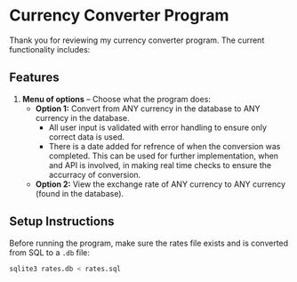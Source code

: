 # Currency Converter Program

Thank you for reviewing my currency converter program. The current functionality includes:

## Features

1. **Menu of options** – Choose what the program does:
   - **Option 1:** Convert from ANY currency in the database to ANY currency in the database.
     - All user input is validated with error handling to ensure only correct data is used.
     - There is a date added for refrence of when the conversion was completed. This can be used for further implementation, when and API is involved, in making real time checks to ensure the accurracy of conversion.
   - **Option 2:** View the exchange rate of ANY currency to ANY currency (found in the database).

## Setup Instructions

Before running the program, make sure the rates file exists and is converted from SQL to a `.db` file:

```bash
sqlite3 rates.db < rates.sql
